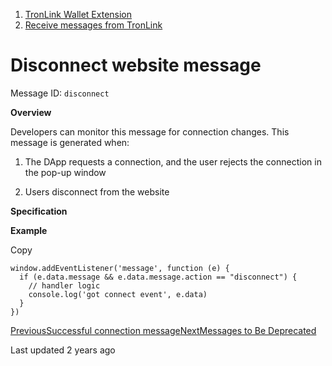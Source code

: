   1. [TronLink Wallet Extension](/tronlink-wallet-extension)
  2. [Receive messages from TronLink](/tronlink-wallet-extension/receive-messages-from-tronlink)



# Disconnect website message

Message ID: `disconnect`

**Overview**

Developers can monitor this message for connection changes. This message is generated when:

  1. The DApp requests a connection, and the user rejects the connection in the pop-up window

  2. Users disconnect from the website




**Specification**

**Example**

Copy
    
    
    window.addEventListener('message', function (e) {
      if (e.data.message && e.data.message.action == "disconnect") {
        // handler logic
        console.log('got connect event', e.data)
      }
    })

[PreviousSuccessful connection message](/tronlink-wallet-extension/receive-messages-from-tronlink/successful-connection-message)[NextMessages to Be Deprecated](/tronlink-wallet-extension/receive-messages-from-tronlink/messages-to-be-deprecated)

Last updated 2 years ago
